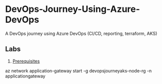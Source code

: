 # DevOps-Journey-Using-Azure-DevOps
A DevOps journey using Azure DevOps (CI/CD, reporting, terraform, AKS)


## Labs
1. [Prerequisites](https://github.com/thomast1906/DevOps-The-Hard-Way-Azure/blob/main/prerequisites.md)



az network application-gateway start -g devopsjourneyaks-node-rg -n applicationgateway